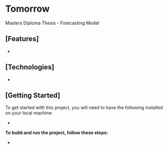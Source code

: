 # Tomorrow
Masters Diploma Thesis - Forecasting Model

## [Features]

- 

## [Technologies]

- 

## [Getting Started]

To get started with this project, you will need to have the following installed on your local machine:

- 

**To build and run the project, follow these steps:**

- 
